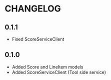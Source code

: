 CHANGELOG
=========

0.1.1
-----

* Fixed ScoreServiceClient


0.1.0
-----

* Added Score and LineItem models
* Added ScoreServiceClient (Tool side service)
